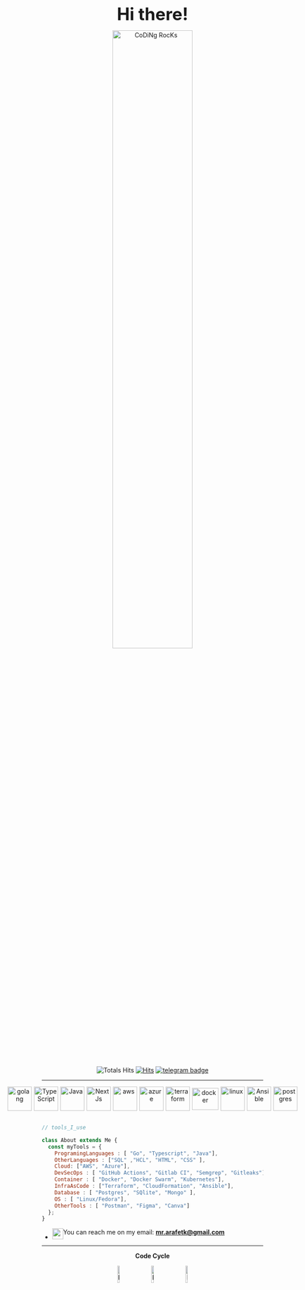 <div align="center" width="50">


<strong style="font-size:39px">Hi there!</strong>

<img src="https://github.com/SP-XD/SP-XD/blob/main/images/dev-working_rounded.gif?raw=true" href="https://github.com/sp-xd" alt="CoDiNg RocKs"  width="60%"/><br> 

![Totals Hits](https://komarev.com/ghpvc/?username=Arafetki&style=flat&color=orange&label=PROFILE+VIEWS)
[![Hits](https://hits.seeyoufarm.com/api/count/incr/badge.svg?url=https%3A%2F%2Fgithub.com%2FArafetki&count_bg=%2379C83D&title_bg=%23555555&icon=&icon_color=%23E7E7E7&title=hits&edge_flat=false)](https://hits.seeyoufarm.com)
[![telegram badge](https://img.shields.io/badge/arafetki-grey?style=flat&logo=gitlab)](https://gitlab.com/arafetki) <br>
</div>

<hr></hr>

<div align="center" style="display: flex; justify-content: center; align-items: center; gap: 5px">
    <img src="https://www.svgrepo.com/show/373635/go-gopher.svg" alt="golang" width="55" height="55"/>
    <img src="https://upload.wikimedia.org/wikipedia/commons/2/2d/TypeScript_ESLint_logo.svg" alt="TypeScript" width="55" height="55"/>
    <img src="https://cdn.worldvectorlogo.com/logos/java.svg" alt="Java" width="55" height="55"/>
    <img src="https://www.svgrepo.com/show/354113/nextjs-icon.svg" alt="NextJs" width="55" height="55"/>
    <img src="https://upload.wikimedia.org/wikipedia/commons/5/5c/AWS_Simple_Icons_AWS_Cloud.svg" alt="aws" width="55" height="55"/>
    <img src="https://www.svgrepo.com/show/331302/azure-v2.svg" alt="azure" width="55" height="55"/>    
    <img src="https://www.svgrepo.com/show/354447/terraform-icon.svg" alt="terraform" width="55" height="55"/>
    <img src="https://www.vectorlogo.zone/logos/docker/docker-official.svg" alt="docker" width="60" height="50"/>      
    <img src="https://www.vectorlogo.zone/logos/linux/linux-icon.svg" alt="linux" width="55" height="55"/>
    <img src="https://utfs.io/f/ebVJRgxxawocC4teDuiy9Da4MHclRKT3BvWiNpOIZYAPQXhL" alt="Ansible" width="55" height="55"/>    
    <img src="https://upload.wikimedia.org/wikipedia/commons/2/29/Postgresql_elephant.svg" alt="postgres" width="55" height="55"/>
</div>

<br>

```javascript
// tools_I_use 

class About extends Me { 
  const myTools = {  
    ProgramingLanguages : [ "Go", "Typescript", "Java"],
    OtherLanguages : ["SQL" ,"HCL", "HTML", "CSS" ],
    Cloud: ["AWS", "Azure"],
    DevSecOps : [ "GitHub Actions", "Gitlab CI", "Semgrep", "Gitleaks"],
    Container : [ "Docker", "Docker Swarm", "Kubernetes"],
    InfraAsCode : ["Terraform", "CloudFormation", "Ansible"],  
    Database : [ "Postgres", "SQlite", "Mongo" ],    
    OS : [ "Linux/Fedora"],
    OtherTools : [ "Postman", "Figma", "Canva"]
  };
}
```

- <div style="display: flex; align-items: start;"><img src="https://github.com/SP-XD/SP-XD/blob/main/images/message.gif?raw=true" width="25" /> You can reach me on my email:&nbsp; <strong><a href="mailto:mr.arafetk@gmail.com">mr.arafetk@gmail.com</a></strong></div>
 



<div align="center" >

  
<hr></hr>

**Code Cycle**<br>

<img src="https://raw.githubusercontent.com/Tarikul-Islam-Anik/Animated-Fluent-Emojis/master/Emojis/Smilies/Face%20with%20Spiral%20Eyes.png" width="10%" alt="Broken system!"/>
&nbsp;&nbsp;&nbsp;&nbsp;&nbsp;
<img src="https://raw.githubusercontent.com/Tarikul-Islam-Anik/Animated-Fluent-Emojis/master/Emojis/Smilies/Relieved%20Face.png" width="10%" alt="It's working!"/>
&nbsp;&nbsp;&nbsp;&nbsp;&nbsp;
<img src="https://raw.githubusercontent.com/Tarikul-Islam-Anik/Animated-Fluent-Emojis/master/Emojis/Smilies/Astonished%20Face.png" width="10%" alt="It's working but you don't know how!"/><br>


</div>
